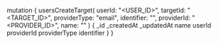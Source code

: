 mutation {
    usersCreateTarget(
        userId: "<USER_ID>",
        targetId: "<TARGET_ID>",
        providerType: "email",
        identifier: "<IDENTIFIER>",
        providerId: "<PROVIDER_ID>",
        name: "<NAME>"
    ) {
        _id
        _createdAt
        _updatedAt
        name
        userId
        providerId
        providerType
        identifier
    }
}
